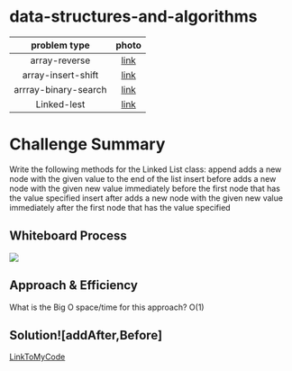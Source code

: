 # data-structures-and-algorithms



| problem type | photo |
| :---: | :---: |
|array-reverse | [link](array-reverse.png/reverse-array.png) |
| array-insert-shift | [link](array-insert-shift/array-insert--shift.png) |
| arrray-binary-search | [link](arrray-binary-search/binary-search.png) |
| Linked-lest | [link](https://github.com/basharalmhairat/data-structures-and-algorithms/tree/main/Linking) |


# Challenge Summary
Write the following methods for the Linked List class:
append
adds a new node with the given value to the end of the list
insert before
adds a new node with the given new value immediately before the first node that has the value specified
insert after
adds a new node with the given new value immediately after the first node that has the value specified
## Whiteboard Process
![](https://user-images.githubusercontent.com/97823170/157680869-17e0bc79-48ce-40e9-abc9-60b3e01a6200.png)

## Approach & Efficiency
 What is the Big O space/time for this approach?
 O(1)

## Solution![addAfter,Before]

[LinkToMyCode](https://github.com/basharalmhairat/data-structures-and-algorithms/blob/main/Linking/app/src/main/java/Linking/LinkedList.java)
